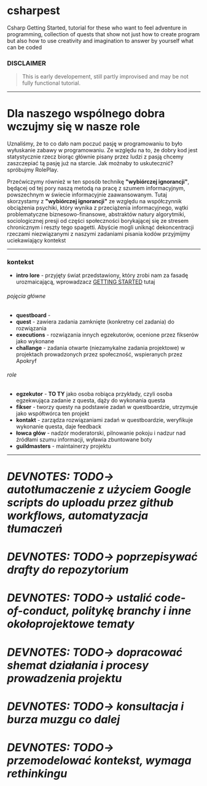 # csharpest
Csharp Getting Started, tutorial for these who want to feel adventure in programming, collection of quests that show not just how to create program but also how to use creativity and imagination to answer by yourself what can be coded

### DISCLAIMER
> This is early developement, still partly improvised and may be not fully functional tutorial.

---
# Dla naszego wspólnego dobra wczujmy się w nasze role
Uznaliśmy, że to co dało nam poczuć pasję w programowaniu to było wyłuskanie zabawy w programowaniu. Ze względu na to, że dobry kod jest statystycznie rzecz biorąc głównie pisany przez ludzi z pasją chcemy zaszczepiać tą pasję już na starcie. Jak możnaby to uskutecznić? spróbujmy RolePlay.

Przećwiczymy również w ten sposób technikę __"wybiórczej ignorancji"__, będącej od tej pory naszą metodą na pracę z szumem informacyjnym, powszechnym w świecie informacyjnie zaawansowanym. Tutaj skorzystamy z __"wybiórczej ignorancji"__ ze względu na współczynnik obciążenia psychiki, który wynika z przeciążenia informacyjnego, wątki problematyczne biznesowo-finansowe, abstraktów natury algorytmiki, sociologicznej presji od części społeczności borykającej się ze stresem chronicznym i reszty tego spagetti. Abyście mogli uniknąć dekoncentracji rzeczami niezwiązanymi z naszymi zadaniami pisania kodów przyjmijmy uciekawiający kontekst

---

### kontekst 

- **intro lore** - przyjęty świat przedstawiony, który zrobi nam za fasadę urozmaicającą, wprowadzacz [GETTING STARTED](./questboard/README.md) tutaj
###### pojęcia główne
- **questboard** - 
- **quest** - zawiera zadania zamknięte (konkretny cel zadania) do rozwiązania
- **executions** - rozwiązania innych egzekutorów, ocenione przez fikserów jako wykonane
- **challange** - zadania otwarte (niezamykalne zadania projektowe) w projektach prowadzonych przez społeczność, wspieranych przez Apokryf
###### role 
- **egzekutor** - **__TO TY__** jako osoba robiąca przykłady, czyli osoba egzekwująca zadanie z questa, dąży do wykonania questa
- **fikser** - tworzy questy na podstawie zadań w questboardzie, utrzymuje jako współtwórca ten projekt
- **kontakt** - zarządza rozwiązaniami zadań w questboardzie, weryfikuje wykonanie questa, daje feedback
- **łowca głów** - nadzór moderatorski, pilnowanie pokoju i nadzur nad źródłami szumu informacji, wyławia zbuntowane boty
- **guildmasters** - maintainerzy projektu


---

# _DEVNOTES: TODO-> autotłumaczenie z użyciem Google scripts do uploadu przez github workflows, automatyzacja tłumaczeń_
# _DEVNOTES: TODO-> poprzepisywać drafty do repozytorium_
# _DEVNOTES: TODO-> ustalić code-of-conduct, politykę branchy i inne okołoprojektowe tematy_
# _DEVNOTES: TODO-> dopracować shemat działania i procesy prowadzenia projektu_
# _DEVNOTES: TODO-> konsultacja i burza muzgu co dalej_
# _DEVNOTES: TODO-> przemodelować kontekst, wymaga rethinkingu_